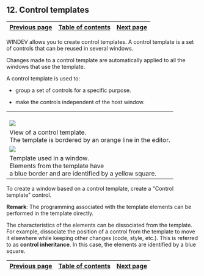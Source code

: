 
## 12. Control templates
			

| [Previous page](../Concepts_WD/1410086976.md) | [Table of contents](../Concepts_WD/1410087098.md) | [Next page](../Concepts_WD/1410086978.md) |
| --- | --- | --- |



<a name="NOTE1"></a>
<a name="NOTE1_1"></a>
WINDEV allows you to create control templates. A control template is a set of controls that can be reused in several windows.

Changes made to a control template are automatically applied to all the windows that use the template.

A control template is used to:

- group a set of controls for a specific purpose.

- make the controls independent of the host window.





|   |
| --- |
| <br>![](https://doc.pcsoft.fr/en-US/images/image.awp?langid=3&name=P1_Mod%E8les%20de%20champs%20-%20HC%20N%B0001.gif)<br> |
| View of a control template.<br>The template is bordered by an orange line in the editor. |
| ![](https://doc.pcsoft.fr/en-US/images/image.awp?langid=3&name=P1_Mod%E8les%20de%20champs%20-%20HC%20N%B0002.gif)<br> |
| Template used in a window.<br>Elements from the template have<br>a blue border and are identified by a yellow square. |


To create a window based on a control template, create a "Control template" control.

**Remark**: The programming associated with the template elements can be performed in the template directly.

The characteristics of the elements can be dissociated from the template. For example, dissociate the position of a control from the template to move it elsewhere while keeping other changes (code, style, etc.). This is referred to as **control inheritance**. In this case, the elements are identified by a blue square.

| [Previous page](../Concepts_WD/1410086976.md) | [Table of contents](../Concepts_WD/1410087098.md) | [Next page](../Concepts_WD/1410086978.md) |
| --- | --- | --- |




